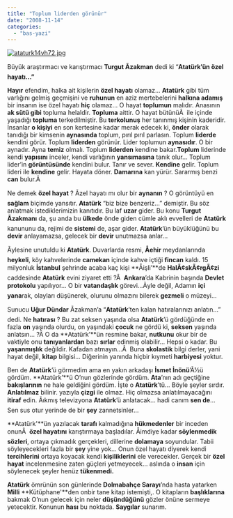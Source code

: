 ```yaml
---
title: "Toplum liderden görünür"
date: "2008-11-14"
categories: 
  - "bas-yazi"
---
```


[![ataturk14vh72.jpg](/uploads/2008/11/ataturk14vh72.jpg)](/uploads/2008/11/ataturk14vh72.jpg "ataturk14vh72.jpg")

Büyük araştırmacı ve karıştırmacı **Turgut Ãzakman** dedi ki “**Atatürk’ün özel hayatı…”**

**Hayır** efendim, halka ait kişilerin **özel hayatı** olamaz… **Atatürk** gibi tüm varlığını gelmiş geçmişini ve **ruhunun** en aziz mertebelerini **halkına adamış** bir insanın ise özel hayatı **hiç** olamaz… O hayat **toplumun** malıdır. Anasının **ak sütü gibi** topluma helaldir. **Topluma** aittir. O hayat bütünüÂ  ile içinde yaşadığı **topluma** terkedilmiştir. Bu **terkolunuş** her tanınmış kişinin kaderidir. İnsanlar **o kişiyi** en son kertesine kadar merak edecek ki, **önder** olarak tanıdığı bir kimsenin **aynasında** toplum, pırıl pırıl parlasın. Toplum **liderde** kendini görür. Toplum **liderden** görünür. Lider toplumun **aynasıdır**. O bir aynadır. Ayna **temiz** olmalı. Toplum **liderden** kendine bakar.**Toplum** liderinde kendi **yapısını** inceler, kendi varlığının **yansımasına** tanık olur… Toplum lider’in **görüntüsünde** kendini bulur. Tanır ve sever. **Kendine** gelir. Toplum lideri ile **kendine** gelir. Hayata döner. **Damarına** kan yürür. Sararmış benzi **can** bulur.Â 

Ne demek **özel hayat** ? Ãzel hayatı mı olur bir **aynanın** ? O görüntüyü en **sağlam** biçimde yansıtır. **Atatürk** “biz bize benzeriz…” demiştir. Bu söz anlatmak istediklerimizin kanıtıdır. Bu laf **uzar** gider. Bu konu **Turgut Ãzakmanı** da, şu anda bu **ülkede** önde giden cümle aklı evvelleri de **Atatürk** kanununu da, rejimi de **sistemi** de, aşar gider. **Atatürk**’ün büyüklüğünü bu **devir** anlayamazsa, gelecek bir **devir** unutmazsa anlar…

Ãylesine unutuldu ki **Atatürk**. Duvarlarda resmi, **Åehir** meydanlarında **heykeli**, köy kahvelerinde **camekan** içinde kahve içtiği **fincan** kaldı. 15 milyonluk **İstanbul** şehrinde acaba kaç kişi **Åişli’**de **HalÃ¢skÃ¢rgÃ¢zi** caddesinde **Atatürk** evini ziyaret etti ?Â  **Ankara**’da Kabrinin başında **Devlet protokolu** yapılıyor… O bir **vatandaşlık** görevi…Ãyle değil, Adamın **içi yana**rak, olayları düşünerek, olurunu olmazını bilerek **gezmeli** o müzeyi…

Sunucu **Uğur Dündar** Ãzakman’a “**Atatürk**’ten kalan hatıralarınızı anlatın…” dedi. Ne **hatırası** ? Bu zat seksen yaşında olsa **Atatürk**’ü gördüğünde en fazla **on** yaşında olurdu, on yaşındaki **çocuk** ne gördü ki, **seksen** yaşında anlatsın… ?Â O da **Atatürk’**ün resmine bakar, **nutkunu** okur bir de vaktiyle onu **tanıyanlardan** bazı **sırlar** edinmiş olabilir… Hepsi o kadar. Bu **yaşanmışlık** değildir. Kafadan atmayın…Â  Buna **skolastik** bilgi derler, yani hayat değil, **kitap** bilgisi… Diğerinin yanında hiçbir kıymeti **harbiyesi** yoktur.

Ben de **Atatürk**’ü görmedim ama en yakın arkadaşı **İsmet İnönü**’Ã½ü gördüm. **Atatürk’**ü O’nun gözlerinde gördüm. **Ata**’nın adı geçtiğine **bakışlarının** ne hale geldiğini gördüm. İşte o **Atatürk**’tü… Böyle şeyler sırdır. **Anlatılmaz** bilinir. yazıyla **çizgi** ile olmaz. Hiç olmazsa anlatılmayacağını **itiraf** edin. Ãıkmış televizyona **Atatürk**’ü anlatacak… hadi canım **sen de**… Sen sus otur yerinde de bir **şey** zannetsinler…

**Atatürk'**ün yazılacak **tarafı** kalmadığına **hükmedenler** bir inceden onunÂ  **özel hayatını** karıştırmaya başladılar. Åimdiye kadar **söylenmedik sözleri**, ortaya çıkmadık gerçekleri, dillerine **dolamaya** soyundular. Tabii söyleyecekleri fazla bir **şey** yine yok… Onun özel hayatı diyerek kendi **tercihlerini** ortaya koyacak kendi **kişiliklerini** ele verecekler. Gerçek bir **özel hayat** incelenmesine zaten güçleri yetmeyecek… aslında o **insan** için söylenecek şeyler henüz **tükenmedi.**

**Atatürk** ömrünün son günlerinde **Dolmabahçe Sarayı**’nda hasta yatarken **Milli** **Kütüphane'**den onbir tane kitap istemişti,. O kitapların **başlıklarına** bakmak O’nun gelecek için neler **düşündüğünü** gözler önüne sermeye yetecektir. Konunun **hası** bu noktada. **Saygılar** sunarım.
